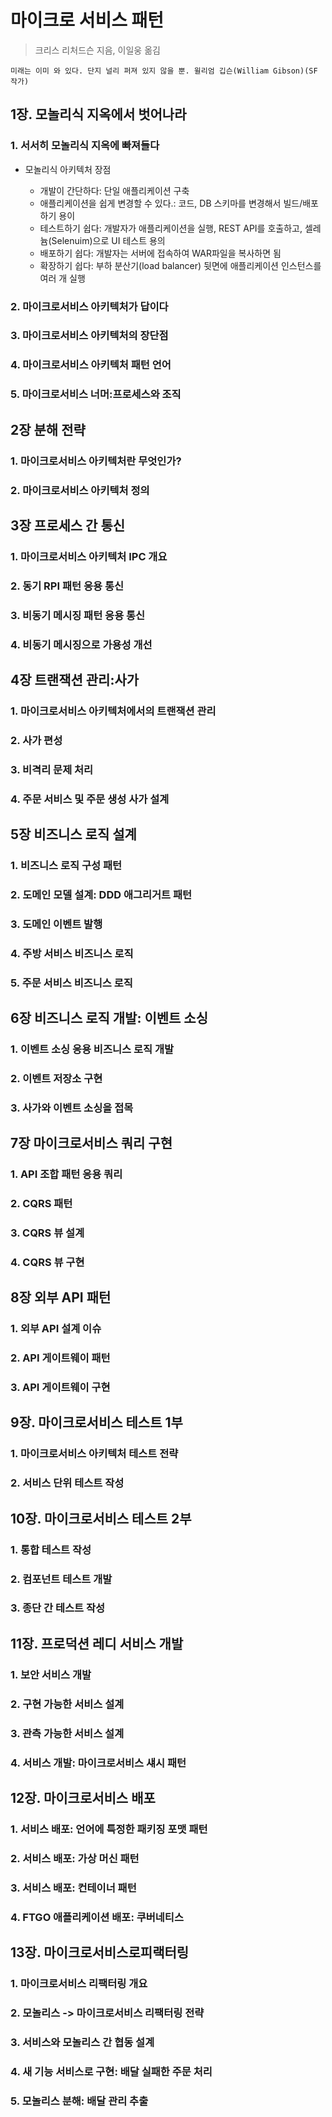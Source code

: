 # 마이크로 서비스 패턴

> 크리스 리처드슨 지음, 이일웅 옮김

`미래는 이미 와 있다. 단지 널리 퍼져 있지 않을 뿐. 윌리엄 깁슨(William Gibson)(SF 작가)`

## 1장. 모놀리식 지옥에서 벗어나라

### 1. 서서히 모놀리식 지옥에 빠져들다

* 모놀리식 아키텍처 장점

  - 개발이 간단하다: 단일 애플리케이션 구축
  - 애플리케이션을 쉽게 변경할 수 있다.: 코드, DB 스키마를 변경해서 빌드/배포하기 용이
  - 테스트하기 쉽다: 개발자가 애플리케이션을 실행, REST API를 호출하고, 셀레늄(Selenuim)으로 UI 테스트 용의
  - 배포하기 쉽다: 개발자는 서버에 접속하여 WAR파일을 복사하면 됨
  - 확장하기 쉽다: 부하 분산기(load balancer) 뒷면에 애플리케이션 인스턴스를 여러 개 실행

### 2. 마이크로서비스 아키텍처가 답이다
### 3. 마이크로서비스 아키텍처의 장단점
### 4. 마이크로서비스 아키텍처 패턴 언어
### 5. 마이크로서비스 너머:프로세스와 조직

## 2장 분해 전략

### 1. 마이크로서비스 아키텍처란 무엇인가?
### 2. 마이크로서비스 아키텍처 정의

## 3장 프로세스 간 통신

### 1. 마이크로서비스 아키텍처 IPC 개요
### 2. 동기 RPI 패턴 응용 통신
### 3. 비동기 메시징 패턴 응용 통신
### 4. 비동기 메시징으로 가용성 개선

## 4장 트랜잭션 관리:사가

### 1. 마이크로서비스 아키텍처에서의 트랜잭션 관리
### 2. 사가 편성
### 3. 비격리 문제 처리
### 4. 주문 서비스 및 주문 생성 사가 설계

## 5장 비즈니스 로직 설계
### 1. 비즈니스 로직 구성 패턴
### 2. 도메인 모델 설계: DDD 애그리거트 패턴
### 3. 도메인 이벤트 발행
### 4. 주방 서비스 비즈니스 로직
### 5. 주문 서비스 비즈니스 로직

## 6장 비즈니스 로직 개발: 이벤트 소싱

### 1. 이벤트 소싱 응용 비즈니스 로직 개발
### 2. 이벤트 저장소 구현
### 3. 사가와 이벤트 소싱을 접목

## 7장 마이크로서비스 쿼리 구현

### 1. API 조합 패턴 응용 쿼리
### 2. CQRS 패턴
### 3. CQRS 뷰 설계
### 4. CQRS 뷰 구현

## 8장 외부 API 패턴

### 1. 외부 API 설계 이슈
### 2. API 게이트웨이 패턴
### 3. API 게이트웨이 구현

## 9장. 마이크로서비스 테스트 1부

### 1. 마이크로서비스 아키텍처 테스트 전략
### 2. 서비스 단위 테스트 작성

## 10장. 마이크로서비스 테스트 2부

### 1. 통합 테스트 작성
### 2. 컴포넌트 테스트 개발
### 3. 종단 간 테스트 작성

## 11장. 프로덕션 레디 서비스 개발

### 1. 보안 서비스 개발
### 2. 구현 가능한 서비스 설계
### 3. 관측 가능한 서비스 설계
### 4. 서비스 개발: 마이크로서비스 섀시 패턴

## 12장. 마이크로서비스 배포

### 1. 서비스 배포: 언어에 특정한 패키징 포맷 패턴
### 2. 서비스 배포: 가상 머신 패턴
### 3. 서비스 배포: 컨테이너 패턴
### 4. FTGO 애플리케이션 배포: 쿠버네티스

## 13장. 마이크로서비스로피랙터링

### 1. 마이크로서비스 리팩터링 개요
### 2. 모놀리스 -> 마이크로서비스 리팩터링 전략
### 3. 서비스와 모놀리스 간 협동 설계
### 4. 새 기능 서비스로 구현: 배달 실패한 주문 처리
### 5. 모놀리스 분해: 배달 관리 추출

